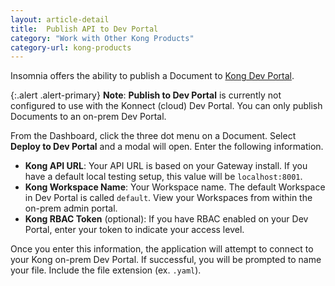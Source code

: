 ```yaml
---
layout: article-detail
title:  Publish API to Dev Portal
category: "Work with Other Kong Products"
category-url: kong-products
---
```


Insomnia offers the ability to publish a Document to [Kong Dev Portal](https://docs.konghq.com/enterprise/latest/developer-portal/).

{:.alert .alert-primary}
**Note**: **Publish to Dev Portal** is currently not configured to use with the Konnect (cloud) Dev Portal. You can only publish Documents to an on-prem Dev Portal.

From the Dashboard, click the three dot menu on a Document. Select **Deploy to Dev Portal** and a modal will open. Enter the following information.

* **Kong API URL**: Your API URL is based on your Gateway install. If you have a default local testing setup, this value will be `localhost:8001`.
* **Kong Workspace Name**: Your Workspace name. The default Workspace in Dev Portal is called `default`. View your Workspaces from within the on-prem admin portal.
* **Kong RBAC Token** (optional): If you have RBAC enabled on your Dev Portal, enter your token to indicate your access level.

Once you enter this information, the application will attempt to connect to your Kong on-prem Dev Portal. If successful, you will be prompted to name your file. Include the file extension (ex. `.yaml`).
